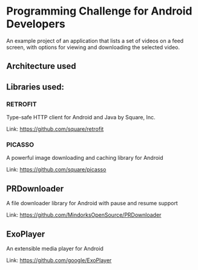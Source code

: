 # Programming Challenge for Android Developers

An example project of an application that lists a set of videos on a feed screen, with options for viewing and downloading the selected video.

## Architecture used


## Libraries used:

### RETROFIT
Type-safe HTTP client for Android and Java by Square, Inc.

Link: https://github.com/square/retrofit

### PICASSO
A powerful image downloading and caching library for Android

Link: https://github.com/square/picasso

## PRDownloader
A file downloader library for Android with pause and resume support

Link: https://github.com/MindorksOpenSource/PRDownloader

## ExoPlayer
An extensible media player for Android

Link: https://github.com/google/ExoPlayer

